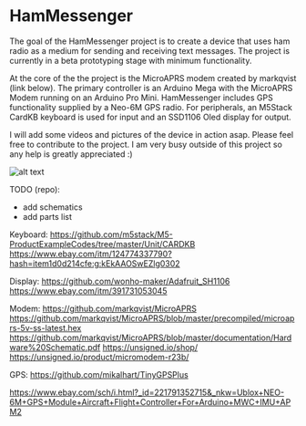 # HamMessenger

The goal of the HamMessenger project is to create a device that uses ham radio as a medium for sending and receiving text messages. The project is currently in a beta prototyping stage with minimum functionality. 

At the core of the the project is the MicroAPRS modem created by markqvist (link below). The primary controller is an Arduino Mega with the MicroAPRS Modem running on an Arduino Pro Mini. HamMessenger includes GPS functionality supplied by a Neo-6M GPS radio. For peripherals, an M5Stack CardKB keyboard is used for input and an SSD1106 Oled display for output.

I will add some videos and pictures of the device in action asap. Please feel free to contribute to the project. I am very busy outside of this project so any help is greatly appreciated :)

![alt text](https://github.com/dalethomas81/HamMessenger/blob/master/Media/IMG_3982.jpeg)

TODO (repo):
- add schematics
- add parts list

Keyboard:
https://github.com/m5stack/M5-ProductExampleCodes/tree/master/Unit/CARDKB
https://www.ebay.com/itm/124774337790?hash=item1d0d214cfe:g:kEkAAOSwEZlg0302

Display:
https://github.com/wonho-maker/Adafruit_SH1106
https://www.ebay.com/itm/391731053045

Modem:
https://github.com/markqvist/MicroAPRS
https://github.com/markqvist/MicroAPRS/blob/master/precompiled/microaprs-5v-ss-latest.hex
https://github.com/markqvist/MicroAPRS/blob/master/documentation/Hardware%20Schematic.pdf
https://unsigned.io/shop/
https://unsigned.io/product/micromodem-r23b/

GPS:
https://github.com/mikalhart/TinyGPSPlus

https://www.ebay.com/sch/i.html?_id=221791352715&_nkw=Ublox+NEO-6M+GPS+Module+Aircraft+Flight+Controller+For+Arduino+MWC+IMU+APM2
